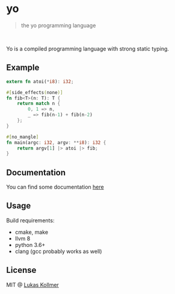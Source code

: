 # yo
> the yo programming language

<br>

Yo is a compiled programming language with strong static typing.

## Example

```rust
extern fn atoi(*i8): i32;

#[side_effects(none)]
fn fib<T>(n: T): T {
    return match n {
        0, 1 => n,
        _ => fib(n-1) + fib(n-2)
    };
}

#[no_mangle]
fn main(argc: i32, argv: **i8): i32 {
    return argv[1] |> atoi |> fib;
}
```


## Documentation
You can find some documentation [here](https://yo.lukaskollmer.me)


## Usage
Build requirements:
- cmake, make
- llvm 8
- python 3.6+
- clang (gcc probably works as well)


## License
MIT @ [Lukas Kollmer](https://lukaskollmer.me)
